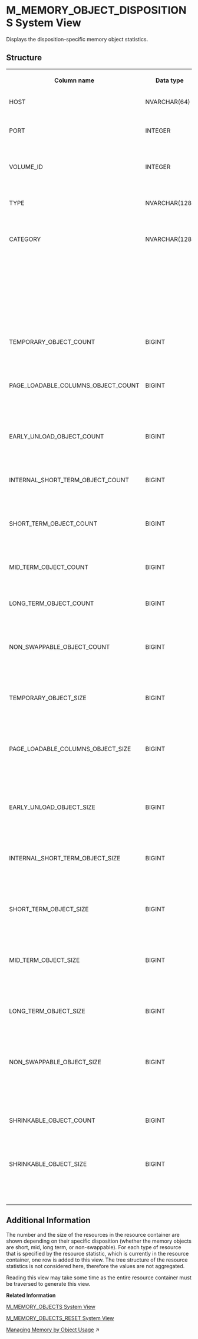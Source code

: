 <!-- loio20b4bf907519101481bf923fefa3f23e -->

# M\_MEMORY\_OBJECT\_DISPOSITIONS System View

Displays the disposition-specific memory object statistics.



<a name="loio20b4bf907519101481bf923fefa3f23e___m__m_e_m_o_r_y__o_b_j_e_c_t__d_i_s_p_o_s_i_t_i_o_n_s_1struct_M_MEMORY_OBJECT_DISPOSITIONS"/>

## Structure


<table>
<tr>
<th valign="top">

Column name



</th>
<th valign="top">

Data type



</th>
<th valign="top">

Description



</th>
</tr>
<tr>
<td valign="top">

HOST



</td>
<td valign="top">

NVARCHAR\(64\)



</td>
<td valign="top">

Displays the host name.



</td>
</tr>
<tr>
<td valign="top">

PORT



</td>
<td valign="top">

INTEGER



</td>
<td valign="top">

Displays the internal port number.



</td>
</tr>
<tr>
<td valign="top">

VOLUME\_ID



</td>
<td valign="top">

INTEGER



</td>
<td valign="top">

Displays the persistence volume ID.



</td>
</tr>
<tr>
<td valign="top">

TYPE



</td>
<td valign="top">

NVARCHAR\(128\)



</td>
<td valign="top">

Displays the object statistic type.



</td>
</tr>
<tr>
<td valign="top">

CATEGORY



</td>
<td valign="top">

NVARCHAR\(128\)



</td>
<td valign="top">

Displays the allocator category, the corresponding allocator, and some of its sub-allocators that were used to allocate the memory objects.



</td>
</tr>
<tr>
<td valign="top">

TEMPORARY\_OBJECT\_COUNT



</td>
<td valign="top">

BIGINT



</td>
<td valign="top">

Displays the number of temporary objects.



</td>
</tr>
<tr>
<td valign="top">

PAGE\_LOADABLE\_COLUMNS\_OBJECT\_COUNT



</td>
<td valign="top">

BIGINT



</td>
<td valign="top">

Displays the number of page loadable column objects.



</td>
</tr>
<tr>
<td valign="top">

EARLY\_UNLOAD\_OBJECT\_COUNT



</td>
<td valign="top">

BIGINT



</td>
<td valign="top">

Displays the number of early unload objects.



</td>
</tr>
<tr>
<td valign="top">

INTERNAL\_SHORT\_TERM\_OBJECT\_COUNT



</td>
<td valign="top">

BIGINT



</td>
<td valign="top">

Displays the number of internal short term objects.



</td>
</tr>
<tr>
<td valign="top">

SHORT\_TERM\_OBJECT\_COUNT



</td>
<td valign="top">

BIGINT



</td>
<td valign="top">

Displays the number of short term objects.



</td>
</tr>
<tr>
<td valign="top">

MID\_TERM\_OBJECT\_COUNT



</td>
<td valign="top">

BIGINT



</td>
<td valign="top">

Displays the number of mid term objects.



</td>
</tr>
<tr>
<td valign="top">

LONG\_TERM\_OBJECT\_COUNT



</td>
<td valign="top">

BIGINT



</td>
<td valign="top">

Displays the number of long term objects.



</td>
</tr>
<tr>
<td valign="top">

NON\_SWAPPABLE\_OBJECT\_COUNT



</td>
<td valign="top">

BIGINT



</td>
<td valign="top">

Displays the number of non-swappable objects.



</td>
</tr>
<tr>
<td valign="top">

TEMPORARY\_OBJECT\_SIZE



</td>
<td valign="top">

BIGINT



</td>
<td valign="top">

Displays the size of the temporary objects in bytes.



</td>
</tr>
<tr>
<td valign="top">

PAGE\_LOADABLE\_COLUMNS\_OBJECT\_SIZE



</td>
<td valign="top">

BIGINT



</td>
<td valign="top">

Displays the size of page loadable column objects in bytes.



</td>
</tr>
<tr>
<td valign="top">

EARLY\_UNLOAD\_OBJECT\_SIZE



</td>
<td valign="top">

BIGINT



</td>
<td valign="top">

Displays the size of the early unload objects in bytes.



</td>
</tr>
<tr>
<td valign="top">

INTERNAL\_SHORT\_TERM\_OBJECT\_SIZE



</td>
<td valign="top">

BIGINT



</td>
<td valign="top">

Displays the size of the internal short term objects in bytes.



</td>
</tr>
<tr>
<td valign="top">

SHORT\_TERM\_OBJECT\_SIZE



</td>
<td valign="top">

BIGINT



</td>
<td valign="top">

Displays the size of the short term objects in bytes.



</td>
</tr>
<tr>
<td valign="top">

MID\_TERM\_OBJECT\_SIZE



</td>
<td valign="top">

BIGINT



</td>
<td valign="top">

Displays the size of the mid term objects in bytes.



</td>
</tr>
<tr>
<td valign="top">

LONG\_TERM\_OBJECT\_SIZE



</td>
<td valign="top">

BIGINT



</td>
<td valign="top">

Displays the size of the long term objects in bytes.



</td>
</tr>
<tr>
<td valign="top">

NON\_SWAPPABLE\_OBJECT\_SIZE



</td>
<td valign="top">

BIGINT



</td>
<td valign="top">

Displays the size of the non swappable objects in bytes.



</td>
</tr>
<tr>
<td valign="top">

SHRINKABLE\_OBJECT\_COUNT



</td>
<td valign="top">

BIGINT



</td>
<td valign="top">

Displays the number of shrinkable objects.



</td>
</tr>
<tr>
<td valign="top">

SHRINKABLE\_OBJECT\_SIZE



</td>
<td valign="top">

BIGINT



</td>
<td valign="top">

Displays the size of the shrinkable objects in bytes.



</td>
</tr>
</table>



<a name="loio20b4bf907519101481bf923fefa3f23e___m__m_e_m_o_r_y__o_b_j_e_c_t__d_i_s_p_o_s_i_t_i_o_n_s_1fulldesc_M_MEMORY_OBJECT_DISPOSITIONS"/>

## Additional Information

The number and the size of the resources in the resource container are shown depending on their specific disposition \(whether the memory objects are short, mid, long term, or non-swappable\). For each type of resource that is specified by the resource statistic, which is currently in the resource container, one row is added to this view. The tree structure of the resource statistics is not considered here, therefore the values are not aggregated.

Reading this view may take some time as the entire resource container must be traversed to generate this view.

**Related Information**  


[M\_MEMORY\_OBJECTS System View](m-memory-objects-system-view-20b4e47.md "Returns memory object statistics.")

[M\_MEMORY\_OBJECTS\_RESET System View](m-memory-objects-reset-system-view-20b508b.md "Provides values accumulated since the last reset of the main view M_MEMORY_OBJECTS.")

[Managing Memory by Object Usage](https://help.sap.com/viewer/f9c5015e72e04fffa14d7d4f7267d897/2023_2_QRC/en-US/815fd19868d84c13962852faa3b1ee85.html "You can use the Unused Retention Period feature to automatically unload objects from memory which are not being used.") :arrow_upper_right:

